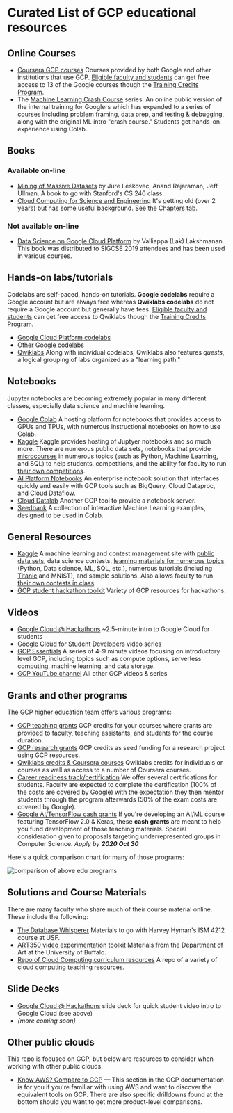 # Curated List of GCP educational resources

## Online Courses

- [Coursera GCP courses](https://www.coursera.org/courses?query=gcp) Courses provided by both Google and other institutions that use GCP. [Eligible faculty and students](https://edu.google.com/programs/credits/faqs) can get free access to 13 of the Google courses though the [Training Credits Program](https://edu.google.com/programs/credits/training).
- The [Machine Learning Crash Course](https://developers.google.com/machine-learning/crash-course/) series: An online public version of the internal training for Googlers which has expanded to a series of courses including problem framing, data prep, and testing & debugging, along with the original ML intro "crash course." Students get hands-on experience using Colab.


## Books

### Available on-line
- [Mining of Massive Datasets](http://mmds.org/) by Jure Leskovec, Anand Rajaraman, Jeff Ullman. A book to go with Stanford's CS 246 class.
- [Cloud Computing for Science and Engineering](https://cloud4scieng.org/) It's getting old (over 2 years) but has some useful background. See the [Chapters tab](https://cloud4scieng.org/chapters/).

### Not available on-line
- [Data Science on Google Cloud Platform](http://amzn.com/B0787L7RK3) by Valliappa (Lak) Lakshmanan. This book was distributed to SIGCSE 2019 attendees and has been used in various courses.


## Hands-on labs/tutorials

Codelabs are self-paced, hands-on tutorials. **Google codelabs** require a Google account but are always free whereas **Qwiklabs codelabs** do not require a Google account but generally have fees. [Eligible faculty and students](https://edu.google.com/programs/credits/faqs) can get free access to Qwiklabs though the [Training Credits Program](https://edu.google.com/programs/credits/training).

- [Google Cloud Platform codelabs](http://gcplab.me)
- [Other Google codelabs](http://g.co/codelabs)
- [Qwiklabs](http://google.qwiklabs.com) Along with individual codelabs, Qwiklabs also features _quests_, a logical grouping of labs organized as a "learning path."


## Notebooks
Jupyter notebooks are becoming extremely popular in many different classes, especially data science and machine learning.

- [Google Colab](http://colab.research.google.com) A hosting platform for notebooks that provides access to GPUs and TPUs, with numerous instructional notebooks on how to use Colab.
- [Kaggle](https://www.kaggle.com/docs/kernels#notebooks) Kaggle provides hosting of Juptyer notebooks and so much more. There are numerous public data sets, notebooks that provide [microcourses](https://www.kaggle.com/learn/overview) in numerous topics (such as Python, Machine Learning, and SQL) to help students, competitions, and the ability for faculty to run [their own competitions](https://www.kaggle.com/about/inclass/overview).
- [AI Platform Notebooks](https://cloud.google.com/ai-platform-notebooks/) An enterprise notebook solution that interfaces quickly and easily with GCP tools such as BigQuery, Cloud Dataproc, and Cloud Dataflow.
- [Cloud Datalab](https://cloud.google.com/datalab/docs/how-to/working-with-notebooks) Another GCP tool to provide a notebook server.
- [Seedbank](https://research.google.com/seedbank/) A collection of interactive Machine Learning examples, designed to be used in Colab.


## General Resources

- [Kaggle](https://www.kaggle.com/) A machine learning and contest management site with [public data sets](https://www.kaggle.com/datasets), data science contests, [learning materials for numerous topics](https://www.kaggle.com/learn/overview) (Python, Data science, ML, SQL, etc.), numerous tutorials (including [Titanic](https://www.kaggle.com/eraaz1/a-comprehensive-guide-to-titanic-machine-learning) and MNIST), and sample solutions. Also allows faculty to run [their own contests in class](https://www.kaggle.com/about/inclass/overview).
- [GCP student hackathon toolkit](http://goo.gle/hackathon-toolkit) Variety of GCP resources for hackathons.


## Videos

- [Google Cloud @ Hackathons](http://youtu.be/VP6e9HL9eUY) ~2.5-minute intro to Google Cloud for students
- [Google Cloud for Student Developers](http://goo.gle/GCPStudent) video series
- [GCP Essentials](https://www.youtube.com/playlist?list=PLIivdWyY5sqKh1gDR0WpP9iIOY00IE0xL) A series of 4-9 minute videos focusing on introductory level GCP, including topics such as compute options, serverless computing, machine learning, and data storage.
- [GCP YouTube channel](https://youtube.com/GoogleCloudPlatform) All other GCP videos & series


## Grants and other programs
The GCP higher education team offers various programs:

- [GCP teaching grants](https://edu.google.com/programs/credits/teaching/) GCP credits for your courses where grants are provided to faculty, teaching assistants, and students for the course duration.
- [GCP research grants](https://edu.google.com/programs/credits/research/) GCP credits as seed funding for a research project using GCP resources.
- [Qwiklabs credits & Coursera courses](https://edu.google.com/programs/credits/training/) Qwiklabs credits for individuals or courses as well as access to a number of Coursera courses.
- [Career readiness track/certification](http://g.co/edu/cloudready) We offer several certifications for students. Faculty are expected to complete the certification (100% of the costs are covered by Google) with the expectation they then mentor students through the program afterwards (50% of the exam costs are covered by Google).
- [Google AI/TensorFlow cash grants](http://bit.ly/tensorflow-rfp) If you're developing an AI/ML course featuring TensorFlow 2.0 & Keras, these **cash grants** are meant to help you fund development of those teaching materials. Special consideration given to proposals targeting underrepresented groups in Computer Science. _Apply by_ ___2020 Oct 30___

Here's a quick comparison chart for many of those programs:

![comparison of above edu programs](https://user-images.githubusercontent.com/1102504/59053652-c377b000-8846-11e9-90c2-70875c1c7f21.png)


## Solutions and Course Materials

There are many faculty who share much of their course material online. These include the following:
- [The Database Whisperer](https://github.com/hymanphd/Database-Whisperer-Docs) Materials to go with Harvey Hyman's ISM 4212 course at USF.
- [ART350 video experimentation toolkit](https://github.com/realtechsupport/ActionCameraCode) Materials from the Department of Art at the University of Buffalo.
- [Repo of Cloud Computing curriculum resources](https://github.com/cloudcomputingcurricula/Cloud-Computing-Curricula) A repo of a variety of cloud computing teaching resources.


## Slide Decks

- [Google Cloud @ Hackathons](http://bit.ly/2KqGfzh) slide deck for quick student video intro to Google Cloud (see above)
- _(more coming soon)_


## Other public clouds
This repo is focused on GCP, but below are resources to consider when working with other public clouds.

- [Know AWS? Compare to GCP](https://cloud.google.com/docs/compare/aws/) &mdash; This section in the GCP documentation is for you if you're familiar with using AWS and want to discover the equivalent tools on GCP. There are also specific drilldowns found at the bottom should you want to get more product-level comparisons.

